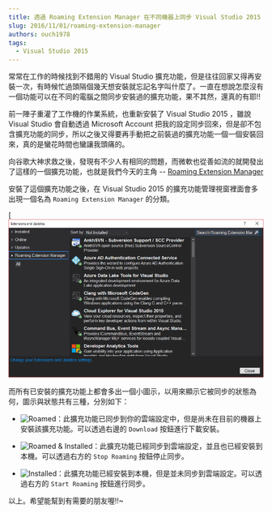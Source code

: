 ```yaml
---
title: 透過 Roaming Extension Manager 在不同機器上同步 Visual Studio 2015 的擴充功能
slug: 2016/11/01/roaming-extension-manager
authors: ouch1978
tags:
  - Visual Studio 2015
---
```


常常在工作的時候找到不錯用的 Visual Studio 擴充功能，但是往往回家又得再安裝一次，有時候忙過頭隔個幾天想安裝就忘記名字叫什麼了。一直在想說怎麼沒有一個功能可以在不同的電腦之間同步安裝過的擴充功能，果不其然，還真的有耶!!

前一陣子重灌了工作機的作業系統，也重新安裝了 Visual Studio 2015 ，雖說 Visual Studio 會自動透過 Microsoft Account 把我的設定同步回來，但是卻不包含擴充功能的同步，所以之後又得要再手動把之前裝過的擴充功能一個一個安裝回來，真的是蠻花時間也蠻讓我頭痛的。

向谷歌大神求救之後，發現有不少人有相同的問題，而微軟也從善如流的就開發出了這樣的一個擴充功能，也就是我們今天的主角 -- [Roaming Extension Manager](https://visualstudiogallery.msdn.microsoft.com/7b421a95-c32c-4433-a2be-a41b276013ab "Roaming Extension Manager")

安裝了這個擴充功能之後，在 Visual Studio 2015 的擴充功能管理視窗裡面會多出現一個名為 `Roaming Extension Manager` 的分類。

[![Roaming Extension Manager 設定面版](roaming-extension-manager.png)

而所有已安裝的擴充功能上都會多出一個小圖示，以用來顯示它被同步的狀態為何，圖示與狀態共有三種，分別如下：

- ![Roamed](https://visualstudiogallery.msdn.microsoft.com/site/view/file/172147/1/cloud.png)：此擴充功能已同步到你的雲端設定中，但是尚未在目前的機器上安裝該擴充功能。可以透過右邊的 `Download` 按鈕進行下載安裝。

- ![Roamed & Installed](https://visualstudiogallery.msdn.microsoft.com/site/view/file/172148/1/Cloud%20n%20Checkbox.png)：此擴充功能已經同步到雲端設定，並且也已經安裝到本機。可以透過右方的 `Stop Roaming` 按鈕停止同步。

- ![Installed](https://visualstudiogallery.msdn.microsoft.com/site/view/file/172150/1/Checkbox.png)：此擴充功能已經安裝到本機，但是並未同步到雲端設定。可以透過右方的 `Start Roaming` 按鈕進行同步。

以上。希望能幫到有需要的朋友喔!!~
